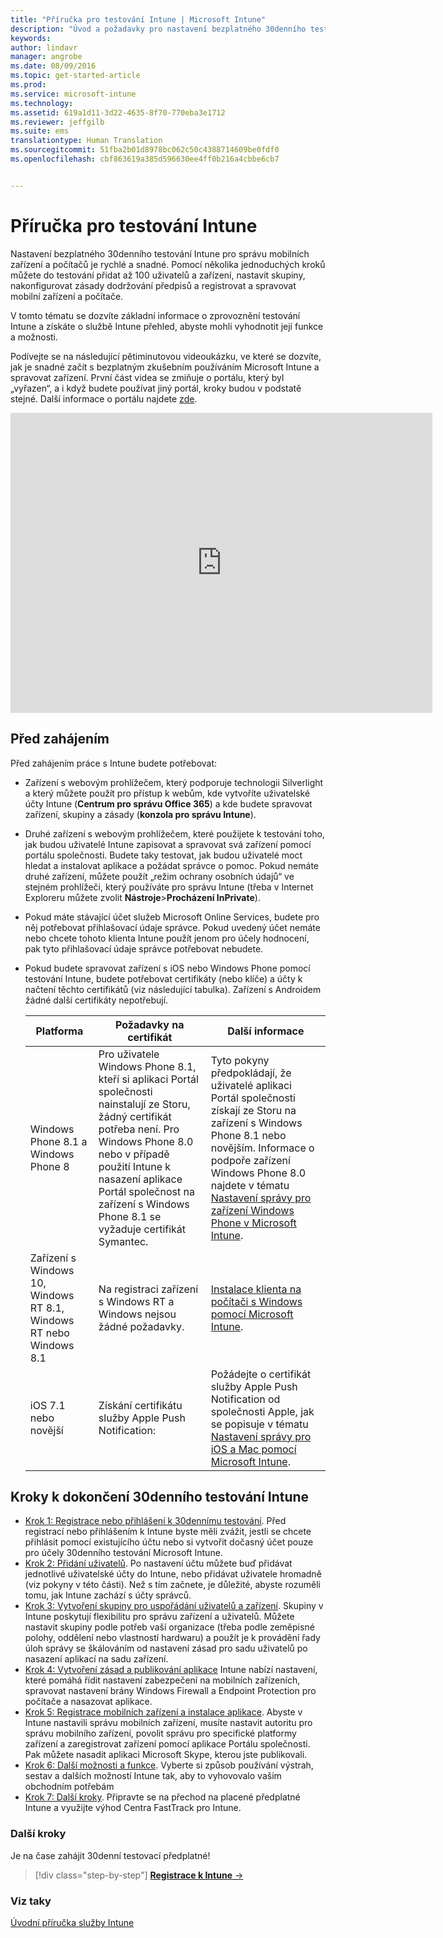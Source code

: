 ```yaml
---
title: "Příručka pro testování Intune | Microsoft Intune"
description: "Úvod a požadavky pro nastavení bezplatného 30denního testování Intune"
keywords: 
author: lindavr
manager: angrobe
ms.date: 08/09/2016
ms.topic: get-started-article
ms.prod: 
ms.service: microsoft-intune
ms.technology: 
ms.assetid: 619a1d11-3d22-4635-8f70-770eba3e1712
ms.reviewer: jeffgilb
ms.suite: ems
translationtype: Human Translation
ms.sourcegitcommit: 51fba2b01d8978bc062c50c4388714609be0fdf0
ms.openlocfilehash: cbf863619a385d596630ee4ff0b216a4cbbe6cb7


---
```


# Příručka pro testování Intune
Nastavení bezplatného 30denního testování Intune pro správu mobilních zařízení a počítačů je rychlé a snadné. Pomocí několika jednoduchých kroků můžete do testování přidat až 100 uživatelů a zařízení, nastavit skupiny, nakonfigurovat zásady dodržování předpisů a registrovat a spravovat mobilní zařízení a počítače.

V tomto tématu se dozvíte základní informace o zprovoznění testování Intune a získáte o službě Intune přehled, abyste mohli vyhodnotit její funkce a možnosti.

Podívejte se na následující pětiminutovou videoukázku, ve které se dozvíte, jak je snadné začít s bezplatným zkušebním používáním Microsoft Intune a spravovat zařízení. První část videa se zmiňuje o portálu, který byl „vyřazen“, a i když budete používat jiný portál, kroky budou v podstatě stejné. Další informace o portálu najdete [zde](https://docs.microsoft.com/intune/deploy-use/account-portal-merged-with-Office-365).

<iframe width="675" height="480" src="https://www.youtube.com/embed/ltcZvm4VOFU" frameborder="0" allowfullscreen></iframe>

## Před zahájením
Před zahájením práce s Intune budete potřebovat:

-   Zařízení s webovým prohlížečem, který podporuje technologii Silverlight a který můžete použít pro přístup k webům, kde vytvoříte uživatelské účty Intune (**Centrum pro správu Office 365**) a kde budete spravovat zařízení, skupiny a zásady (**konzola pro správu Intune**).

-   Druhé zařízení s webovým prohlížečem, které použijete k testování toho, jak budou uživatelé Intune zapisovat a spravovat svá zařízení pomocí portálu společnosti. Budete taky testovat, jak budou uživatelé moct hledat a instalovat aplikace a požádat správce o pomoc. Pokud nemáte druhé zařízení, můžete použít „režim ochrany osobních údajů“ ve stejném prohlížeči, který používáte pro správu Intune (třeba v Internet Exploreru můžete zvolit **Nástroje**&gt;**Procházení InPrivate**).

-   Pokud máte stávající účet služeb Microsoft Online Services, budete pro něj potřebovat přihlašovací údaje správce. Pokud uvedený účet nemáte nebo chcete tohoto klienta Intune použít jenom pro účely hodnocení, pak tyto přihlašovací údaje správce potřebovat nebudete.

-   Pokud budete spravovat zařízení s iOS nebo Windows Phone pomocí testování Intune, budete potřebovat certifikáty (nebo klíče) a účty k načtení těchto certifikátů (viz následující tabulka). Zařízení s Androidem žádné další certifikáty nepotřebují.

    |Platforma|Požadavky na certifikát|Další informace|
    |------------|----------------------------|--------------------|
    |Windows Phone 8.1 a Windows Phone 8 |Pro uživatele Windows Phone 8.1, kteří si aplikaci Portál společnosti nainstalují ze Storu, žádný certifikát potřeba není. Pro Windows Phone 8.0 nebo v případě použití Intune k nasazení aplikace Portál společnost na zařízení s Windows Phone 8.1 se vyžaduje certifikát Symantec.|Tyto pokyny předpokládají, že uživatelé aplikaci Portál společnosti získají ze Storu na zařízení s Windows Phone 8.1 nebo novějším. Informace o podpoře zařízení Windows Phone 8.0 najdete v tématu [Nastavení správy pro zařízení Windows Phone v Microsoft Intune](/Intune/Deploy-Use/set-up-windows-phone-management-with-microsoft-intune).|
    |Zařízení s Windows 10, Windows RT 8.1, Windows RT nebo Windows 8.1|Na registraci zařízení s Windows RT a Windows nejsou žádné požadavky.|[Instalace klienta na počítači s Windows pomocí Microsoft Intune](/Intune/Deploy-Use/install-the-windows-pc-client-with-microsoft-intune).|
    |iOS 7.1 nebo novější|Získání certifikátu služby Apple Push Notification:|Požádejte o certifikát služby Apple Push Notification od společnosti Apple, jak se popisuje v tématu [Nastavení správy pro iOS a Mac pomocí Microsoft Intune](/Intune/Deploy-Use/set-up-ios-and-mac-management-with-microsoft-intune).|

## Kroky k dokončení 30denního testování Intune
- [Krok 1: Registrace nebo přihlášení k 30dennímu testování](get-started-with-a-30-day-trial-of-microsoft-intune-step-1.md). Před registrací nebo přihlášením k Intune byste měli zvážit, jestli se chcete přihlásit pomocí existujícího účtu nebo si vytvořit dočasný účet pouze pro účely 30denního testování Microsoft Intune.
- [Krok 2: Přidání uživatelů](get-started-with-a-30-day-trial-of-microsoft-intune-step-2.md). Po nastavení účtu můžete buď přidávat jednotlivé uživatelské účty do Intune, nebo přidávat uživatele hromadně (viz pokyny v této části). Než s tím začnete, je důležité, abyste rozuměli tomu, jak Intune zachází s účty správců.
- [Krok 3: Vytvoření skupiny pro uspořádání uživatelů a zařízení](get-started-with-a-30-day-trial-of-microsoft-intune-step-3.md). Skupiny v Intune poskytují flexibilitu pro správu zařízení a uživatelů. Můžete nastavit skupiny podle potřeb vaší organizace (třeba podle zeměpisné polohy, oddělení nebo vlastností hardwaru) a použít je k provádění řady úloh správy se škálováním od nastavení zásad pro sadu uživatelů po nasazení aplikací na sadu zařízení.
- [Krok 4: Vytvoření zásad a publikování aplikace](get-started-with-a-30-day-trial-of-microsoft-intune-step-4.md) Intune nabízí nastavení, které pomáhá řídit nastavení zabezpečení na mobilních zařízeních, spravovat nastavení brány Windows Firewall a Endpoint Protection pro počítače a nasazovat aplikace.
- [Krok 5: Registrace mobilních zařízení a instalace aplikace](get-started-with-a-30-day-trial-of-microsoft-intune-step-5.md). Abyste v Intune nastavili správu mobilních zařízení, musíte nastavit autoritu pro správu mobilního zařízení, povolit správu pro specifické platformy zařízení a zaregistrovat zařízení pomocí aplikace Portálu společnosti. Pak můžete nasadit aplikaci Microsoft Skype, kterou jste publikovali.
- [Krok 6: Další možnosti a funkce](get-started-with-a-30-day-trial-of-microsoft-intune-step-6.md). Vyberte si způsob používání výstrah, sestav a dalších možností Intune tak, aby to vyhovovalo vašim obchodním potřebám
- [Krok 7: Další kroky](get-started-with-a-30-day-trial-of-microsoft-intune-step-7.md). Připravte se na přechod na placené předplatné Intune a využijte výhod Centra FastTrack pro Intune.


### Další kroky
Je na čase zahájit 30denní testovací předplatné!

>[!div class="step-by-step"]
[**Registrace k Intune** &rarr;](.\get-started-with-a-30-day-trial-of-microsoft-intune-step-1.md)

### Viz taky
[Úvodní příručka služby Intune](/intune/get-started/start-with-a-paid-subscription-to-microsoft-intune)



<!--HONumber=Aug16_HO2-->



